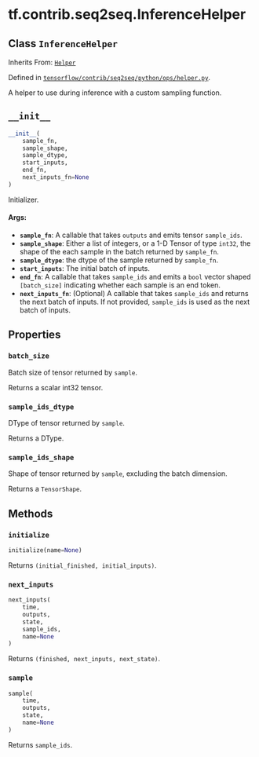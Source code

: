 <div itemscope itemtype="http://developers.google.com/ReferenceObject">
<meta itemprop="name" content="tf.contrib.seq2seq.InferenceHelper" />
<meta itemprop="path" content="Stable" />
<meta itemprop="property" content="batch_size"/>
<meta itemprop="property" content="sample_ids_dtype"/>
<meta itemprop="property" content="sample_ids_shape"/>
<meta itemprop="property" content="__init__"/>
<meta itemprop="property" content="initialize"/>
<meta itemprop="property" content="next_inputs"/>
<meta itemprop="property" content="sample"/>
</div>

# tf.contrib.seq2seq.InferenceHelper

## Class `InferenceHelper`

Inherits From: [`Helper`](../../../tf/contrib/seq2seq/Helper.md)



Defined in [`tensorflow/contrib/seq2seq/python/ops/helper.py`](/code/stable/tensorflow/contrib/seq2seq/python/ops/helper.py).

A helper to use during inference with a custom sampling function.

<h2 id="__init__"><code>__init__</code></h2>

``` python
__init__(
    sample_fn,
    sample_shape,
    sample_dtype,
    start_inputs,
    end_fn,
    next_inputs_fn=None
)
```

Initializer.

#### Args:

* <b>`sample_fn`</b>: A callable that takes `outputs` and emits tensor `sample_ids`.
* <b>`sample_shape`</b>: Either a list of integers, or a 1-D Tensor of type `int32`,
    the shape of the each sample in the batch returned by `sample_fn`.
* <b>`sample_dtype`</b>: the dtype of the sample returned by `sample_fn`.
* <b>`start_inputs`</b>: The initial batch of inputs.
* <b>`end_fn`</b>: A callable that takes `sample_ids` and emits a `bool` vector
    shaped `[batch_size]` indicating whether each sample is an end token.
* <b>`next_inputs_fn`</b>: (Optional) A callable that takes `sample_ids` and returns
    the next batch of inputs. If not provided, `sample_ids` is used as the
    next batch of inputs.



## Properties

<h3 id="batch_size"><code>batch_size</code></h3>

Batch size of tensor returned by `sample`.

Returns a scalar int32 tensor.

<h3 id="sample_ids_dtype"><code>sample_ids_dtype</code></h3>

DType of tensor returned by `sample`.

Returns a DType.

<h3 id="sample_ids_shape"><code>sample_ids_shape</code></h3>

Shape of tensor returned by `sample`, excluding the batch dimension.

Returns a `TensorShape`.



## Methods

<h3 id="initialize"><code>initialize</code></h3>

``` python
initialize(name=None)
```

Returns `(initial_finished, initial_inputs)`.

<h3 id="next_inputs"><code>next_inputs</code></h3>

``` python
next_inputs(
    time,
    outputs,
    state,
    sample_ids,
    name=None
)
```

Returns `(finished, next_inputs, next_state)`.

<h3 id="sample"><code>sample</code></h3>

``` python
sample(
    time,
    outputs,
    state,
    name=None
)
```

Returns `sample_ids`.



